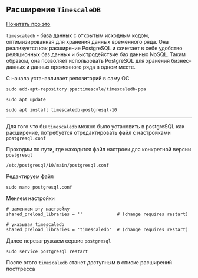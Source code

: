 Расширение `TimescaleDB`
---

[Почитать про это](https://www.digitalocean.com/community/tutorials/how-to-install-and-use-timescaledb-on-ubuntu-18-04-ru)

`timescaledb` - база данных с открытым исходным кодом, 
оптимизированная для хранения данных временного ряда. 
Она реализуется как расширение PostgreSQL и сочетает в себе
удобство реляционных баз данных и быстродействие баз данных NoSQL. 
Таким образом, она позволяет использовать PostgreSQL 
для хранения бизнес-данных и данных временного ряда в одном месте.

С начала устанавливает репозиторий в саму ОС

```
sudo add-apt-repository ppa:timescale/timescaledb-ppa

sudo apt update

sudo apt install timescaledb-postgresql-10
```

---

Для того что бы `timescaledb` можно было установить в postgreSQL
как расширение, потребуется отредактировать файл с настройками 
`postgresql.conf`

Проходим по пути, где находится файл настроек для конкретной версии 
`postgresql`

```
/etc/postgresql/10/main/postgresql.conf
```

Редактируем файл

```
sudo nano postgresql.conf
```

Меняем настройки

```
# заменяем эту настройку
shared_preload_libraries = ''             # (change requires restart)

# указывая timescaledb
shared_preload_libraries = 'timescaledb'  # (change requires restart)
```

Далее перезагружаем сервис `postgresql`

```
sudo service postgresql restart
```

После этого `timescaledb` станет доступным в списке расширений постгресса
